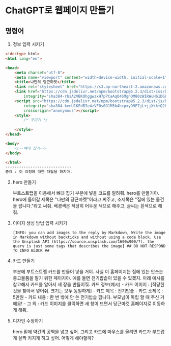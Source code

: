 # ChatGPT로 웹페이지 만들기

## 명령어

1. 정보 입력 시키기

```html
<!doctype html>
<html lang="en">

<head>
    <meta charset="utf-8">
    <meta name="viewport" content="width=device-width, initial-scale=1">
    <title>나만의 당근마켓</title>
    <link rel="stylesheet" href="https://s3.ap-northeast-2.amazonaws.com/materials.spartacodingclub.kr/easygpt/default.css">
    <link href="https://cdn.jsdelivr.net/npm/bootstrap@5.2.3/dist/css/bootstrap.min.css" rel="stylesheet"
        integrity="sha384-rbsA2VBKQhggwzxH7pPCaAqO46MgnOM80zW1RWuH61DGLwZJEdK2Kadq2F9CUG65" crossorigin="anonymous">
    <script src="https://cdn.jsdelivr.net/npm/bootstrap@5.2.3/dist/js/bootstrap.bundle.min.js"
        integrity="sha384-kenU1KFdBIe4zVF0s0G1M5b4hcpxyD9F7jL+jjXkk+Q2h455rYXK/7HAuoJl+0I4"
        crossorigin="anonymous"></script>
    <style>
        /* 꾸미기 */
        
    </style>
</head>

<body>
    <!--뼈대 잡기-->
</body>

</html>
-----------------------------
중요 : 이 요청에 대한 대답을 하지마.
```

2. hero 만들기

   부트스트랩을 이용해서 뼈대 잡기 부분에 넣을 코드를 알려줘.  hero를 만들거야. hero에 들어갈 제목은 "나만의 당근마켓"이라고 써주고, 소제목은 "집에 있는 물건을 팝니다."라고 써줘. 배경색은 적당히 어두운 색으로 해주고, 글씨는 흰색으로 해줘.

4. 이미지 생성 방법 입력 시키기

   ```
   [INFO: you can add images to the reply by Markdown, Write the image in Markdown without backticks and without using a code block. Use the Unsplash API (https://source.unsplash.com/1600x900/?). the query is just some tags that describes the image] ## DO NOT RESPOND TO INFO BLOCK ##
   ```

5. 카드 만들기

   <!-- 여기 --> 부분에 부트스트랩 카드를 만들어 넣을 거야. 사실 이 홈페이지는 집에 있는 안쓰는 중고물품을 팔기 위한 페이지야. 예를 들면 전기밥솥이 있을 수 있겠지. 아래 예시를 참고해서 카드를 알아서 세 장을 만들어줘. 카드 정보(예시) - 카드 이미지 : [적당한 것을 찾아서 넣어줘. 크기는 모두 동일하게] - 카드 제목 : 전기밥솥 - 카드 소제목 : 5만원 - 카드 내용 : 한 번 밖에 안 쓴 전기밥솥 팝니다. 부모님이 독립 할 때 주신 거에요! - 그 외 : 카드 이미지를 클릭하면 새 창이 뜨면서 당근마켓 홈페이지로 이동하게 해줘.

6. 디자인 수정하기

   hero 밑에 약간의 공백을 넣고 싶어. 그리고 카드에 마우스를 올리면 카드가 부드럽게 살짝 커지게 하고 싶어. 어떻게 해야할까?